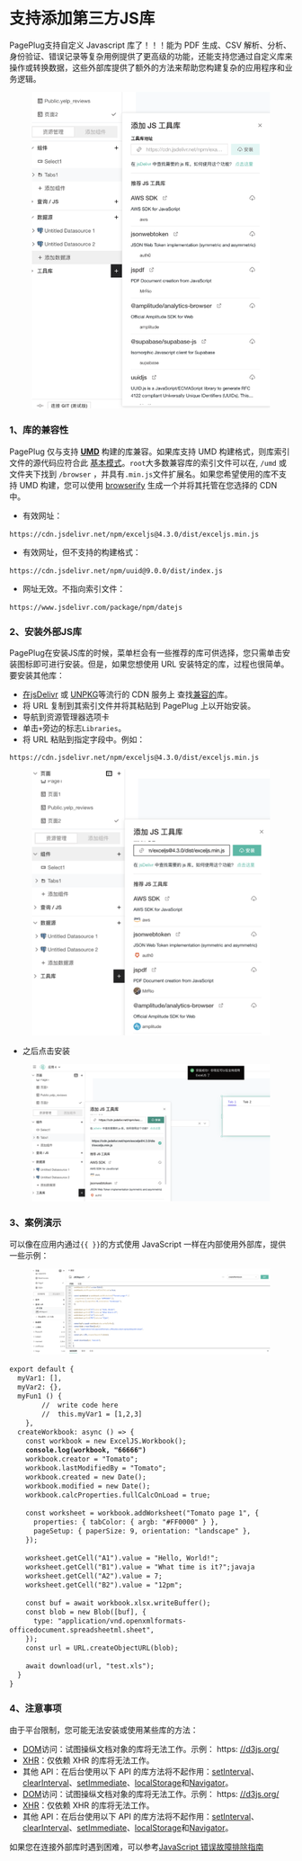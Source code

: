 # 支持添加第三方JS库

PagePlug支持自定义 Javascript 库了！！！能为 PDF 生成、CSV 解析、分析、身份验证、错误记录等复杂用例提供了更高级的功能，还能支持您通过自定义库来操作或转换数据，这些外部库提供了额外的方法来帮助您构建复杂的应用程序和业务逻辑。

<figure><img src="../../.gitbook/assets/image (5) (2).png" alt=""><figcaption></figcaption></figure>

### 1、库的兼容性

PagePlug 仅与支持 [**UMD**](https://github.com/umdjs/umd) 构建的库兼容。如果库支持 UMD 构建格式，则库索引文件的源代码应符合此 [基本模式](https://github.com/umdjs/umd/blob/master/templates/commonjsStrict.js)。`root`大多数兼容库的索引文件可以在, `/umd` 或 文件夹下找到 `/browser` ，并具有`.min.js`文件扩展名。如果您希望使用的库不支持 UMD 构建，您可以使用 [browserify](https://browserify.org/) 生成一个并将其托管在您选择的 CDN 中。

* 有效网址：

&#x20;`https://cdn.jsdelivr.net/npm/exceljs@4.3.0/dist/exceljs.min.js`

* 有效网址，但不支持的构建格式：&#x20;

`https://cdn.jsdelivr.net/npm/uuid@9.0.0/dist/index.js`

* &#x20;网址无效。不指向索引文件：

&#x20;`https://www.jsdelivr.com/package/npm/datejs`



### 2、安装外部JS库

PagePlug在安装JS库的时候，菜单栏会有一些推荐的库可供选择，您只需单击安装图标即可进行安装。但是，如果您想使用 URL 安装特定的库，过程也很简单。要安装其他库：

* [在jsDelivr](https://www.jsdelivr.com/) 或 [UNPKG](https://unpkg.com/)等流行的 CDN 服务上 查找[兼容的](https://docs.appsmith.com/core-concepts/writing-code/ext-libraries#library-compatibility)库。
* 将 URL 复制到其索引文件并将其粘贴到 PagePlug 上以开始安装。
* 导航到资源管理器选项卡
* 单击`+`旁边的标志`Libraries`。
* 将 URL 粘贴到指定字段中。例如：

```
https://cdn.jsdelivr.net/npm/exceljs@4.3.0/dist/exceljs.min.js
```

<figure><img src="../../.gitbook/assets/image (119).png" alt=""><figcaption></figcaption></figure>

* 之后点击安装

<figure><img src="../../.gitbook/assets/image (123).png" alt=""><figcaption></figcaption></figure>

### 3、案例演示

可以像在应用内通过`{{ }}`的方式使用 JavaScript 一样在内部使用外部库，提供一些示例：

<figure><img src="../../.gitbook/assets/image (132).png" alt=""><figcaption></figcaption></figure>

<pre class="language-javascript"><code class="lang-javascript">export default {
  myVar1: [],
  myVar2: {},
  myFun1 () {
		//	write code here
		//	this.myVar1 = [1,2,3]
	},
  createWorkbook: async () => {
    const workbook = new ExcelJS.Workbook();
<strong>    console.log(workbook, "66666")
</strong>    workbook.creator = "Tomato";
    workbook.lastModifiedBy = "Tomato";
    workbook.created = new Date();
    workbook.modified = new Date();
    workbook.calcProperties.fullCalcOnLoad = true;
  
    const worksheet = workbook.addWorksheet("Tomato page 1", {
      properties: { tabColor: { argb: "#FF0000" } },
      pageSetup: { paperSize: 9, orientation: "landscape" },
    });
  
    worksheet.getCell("A1").value = "Hello, World!";
    worksheet.getCell("B1").value = "What time is it?";javaja
    worksheet.getCell("A2").value = 7;
    worksheet.getCell("B2").value = "12pm";
  
    const buf = await workbook.xlsx.writeBuffer();
    const blob = new Blob([buf], {
      type: "application/vnd.openxmlformats-officedocument.spreadsheetml.sheet",
    });
    const url = URL.createObjectURL(blob);
  
    await download(url, "test.xls");
  }
}
</code></pre>



### 4、注意事项

由于平台限制，您可能无法安装或使用某些库的方法：

* [DOM](https://developer.mozilla.org/en-US/docs/Web/API/Document\_Object\_Model/Introduction)访问：试图操纵文档对象的库将无法工作。示例： https: [//d3js.org/](https://d3js.org/)
* [XHR](https://developer.mozilla.org/en-US/docs/Glossary/XMLHttpRequest)：仅依赖 XHR 的库将无法工作。
* 其他 API：在后台使用以下 API 的库方法将不起作用：[setInterval](https://developer.mozilla.org/en-US/docs/Web/API/setInterval)、[clearInterval](https://developer.mozilla.org/en-US/docs/Web/API/clearInterval)、[setImmediate](https://developer.mozilla.org/en-US/docs/Web/API/Window/setImmediate)、[localStorage](https://developer.mozilla.org/en-US/docs/Web/API/Window/localStorage)和[Navigator](https://developer.mozilla.org/en-US/docs/Web/API/Navigator)。
* [DOM](https://developer.mozilla.org/en-US/docs/Web/API/Document\_Object\_Model/Introduction)访问：试图操纵文档对象的库将无法工作。示例： https: [//d3js.org/](https://d3js.org/)
* [XHR](https://www.notion.so/Custom-JS-Libraries-82c03d95918b4eaa8f3e0dd811f3cd00)：仅依赖 XHR 的库将无法工作。
* 其他 API：在后台使用以下 API 的库方法将不起作用：[setInterval](https://developer.mozilla.org/en-US/docs/Web/API/setInterval)、[clearInterval](https://developer.mozilla.org/en-US/docs/Web/API/clearInterval)、[setImmediate](https://developer.mozilla.org/en-US/docs/Web/API/Window/setImmediate)、[localStorage](https://developer.mozilla.org/en-US/docs/Web/API/Window/localStorage)和[Navigator](https://developer.mozilla.org/en-US/docs/Web/API/Navigator)。



如果您在连接外部库时遇到困难，可以参考[JavaScript 错误故障排除指南](../../gu-zhang-pai-chu/js-cuo-wu.md)


